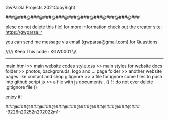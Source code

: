 GwParSa Projects 2021CopyRight

###@###@###@###@###@###@###@###@###@###@###


plese do not delete this file! for more information check out the creator site: https://gwparsa.ir 

you can send me message via email (gwparsa@gmail.com) for Quastions

///// Keep This code : KGW0001 \\\\\

-------------

main.html >> main website codes
style.css >> main styles for website
docs folder >> photos, backgronuds, logo and ...
page folder >> another website pages like contact and shop
gitignore >> a file for ignore some files to push into github 
script.js >> a file with js documents .
(( ! : do not ever delete .gitignore file ))

enjoy it!


###@###@###@###@###@###@###@###@###@###@###
 -9226n20252n202022m1-